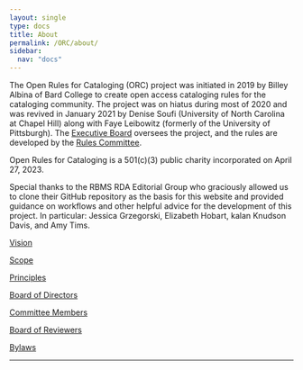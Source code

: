 ```yaml
---
layout: single
type: docs
title: About
permalink: /ORC/about/
sidebar:
  nav: "docs"
---
```


The Open Rules for Cataloging (ORC) project was initiated in 2019 by Billey Albina of Bard College to create open access cataloging rules for the cataloging community. The project was on hiatus during most of 2020 and was revived in January 2021 by Denise Soufi (University of North Carolina at Chapel Hill) along with Faye Leibowitz (formerly of the University of Pittsburgh). The [Executive Board](/ORC/about/Directors/) oversees the project, and the rules are developed by the [Rules Committee](/ORC/about/Committees/).

Open Rules for Cataloging is a 501(c)(3) public charity incorporated on April 27, 2023.

Special thanks to the RBMS RDA Editorial Group who graciously allowed us to clone their GitHub repository as the basis for this website and provided guidance on workflows and other helpful advice for the development of this project. In particular: Jessica Grzegorski, Elizabeth Hobart, kalan Knudson Davis, and Amy Tims.

[Vision](/ORC/about/Vision/)

[Scope](/ORC/about/Scope/)

[Principles](/ORC/about/Principles/)

[Board of Directors](/ORC/about/Directors/)

[Committee Members](/ORC/about/Committees/)

[Board of Reviewers](/ORC/about/Reviewers/)

[Bylaws](/ORC/about/Bylaws/)

---
